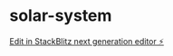 # solar-system

[Edit in StackBlitz next generation editor ⚡️](https://stackblitz.com/~/github.com/Ketver/solar-system)